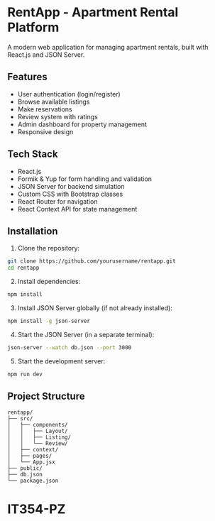 # RentApp - Apartment Rental Platform

A modern web application for managing apartment rentals, built with React.js and JSON Server.

## Features

- User authentication (login/register)
- Browse available listings
- Make reservations
- Review system with ratings
- Admin dashboard for property management
- Responsive design

## Tech Stack

- React.js
- Formik & Yup for form handling and validation
- JSON Server for backend simulation
- Custom CSS with Bootstrap classes
- React Router for navigation
- React Context API for state management

## Installation

1. Clone the repository:
```bash
git clone https://github.com/yourusername/rentapp.git
cd rentapp
```

2. Install dependencies:
```bash
npm install
```

3. Install JSON Server globally (if not already installed):
```bash
npm install -g json-server
```

4. Start the JSON Server (in a separate terminal):
```bash
json-server --watch db.json --port 3000
```

5. Start the development server:
```bash
npm run dev
```



## Project Structure

```
rentapp/
├── src/
│   ├── components/
│   │   ├── Layout/
│   │   ├── Listing/
│   │   └── Review/
│   ├── context/
│   ├── pages/
│   └── App.jsx
├── public/
├── db.json
└── package.json
```



# IT354-PZ
